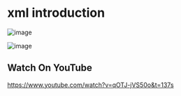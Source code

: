 # xml introduction
![image](https://github.com/A-Wahab-Aamir/xml-1-/assets/83786802/9b315e02-982a-4cdd-9ca2-9861c3a1a5b9)

![image](https://github.com/A-Wahab-Aamir/xml-1-/assets/83786802/5d509832-43d9-43e2-8892-013986495626)

## Watch On YouTube
https://www.youtube.com/watch?v=qOTJ-jVS50o&t=137s
